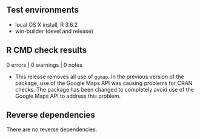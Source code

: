 ## Test environments
* local OS X install, R 3.6.2
* win-builder (devel and release)

## R CMD check results

0 errors | 0 warnings | 0 notes

* This release removes all use of `ggmap`. In the previous version of the 
package, use of the Google Maps API was causing problems for CRAN checks.
The package has been changed to completely avoid use of the Google Maps
API to address this problem.

## Reverse dependencies

There are no reverse dependencies.

